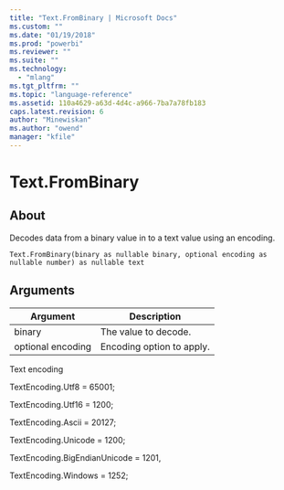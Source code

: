 ```yaml
---
title: "Text.FromBinary | Microsoft Docs"
ms.custom: ""
ms.date: "01/19/2018"
ms.prod: "powerbi"
ms.reviewer: ""
ms.suite: ""
ms.technology: 
  - "mlang"
ms.tgt_pltfrm: ""
ms.topic: "language-reference"
ms.assetid: 110a4629-a63d-4d4c-a966-7ba7a78fb183
caps.latest.revision: 6
author: "Minewiskan"
ms.author: "owend"
manager: "kfile"
---
```

# Text.FromBinary

  
## About  
Decodes data from a binary value in to a text value using an encoding.  
  
```  
Text.FromBinary(binary as nullable binary, optional encoding as nullable number) as nullable text  
```  
  
## Arguments  
  
|Argument|Description|  
|------------|---------------|  
|binary|The value to decode.|  
|optional encoding|Encoding option to apply.|  
  
Text encoding  
  
TextEncoding.Utf8 = 65001;  
  
TextEncoding.Utf16 = 1200;  
  
TextEncoding.Ascii = 20127;  
  
TextEncoding.Unicode = 1200;  
  
TextEncoding.BigEndianUnicode = 1201,  
  
TextEncoding.Windows = 1252;  
  

